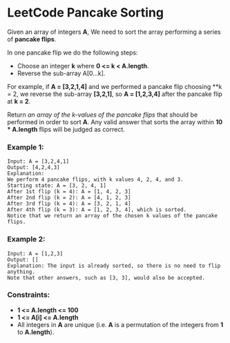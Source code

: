 # LeetCode Pancake Sorting
Given an array of integers **A**, We need to sort the array performing a series of **pancake flips**.

In one pancake flip we do the following steps:

* Choose an integer **k** where **0 <= k < A.length**.
* Reverse the sub-array A[0...k].

For example, if **A = [3,2,1,4]** and we performed a pancake flip choosing **k = 2, we reverse the sub-array **[3,2,1]**, so **A = [1,2,3,4]** after the pancake flip at **k = 2**.

Return *an array of the k-values of the pancake flips* that should be performed in order to sort **A**. Any valid answer that sorts the array within **10 * A.length** flips will be judged as correct.

### Example 1:
```
Input: A = [3,2,4,1]
Output: [4,2,4,3]
Explanation: 
We perform 4 pancake flips, with k values 4, 2, 4, and 3.
Starting state: A = [3, 2, 4, 1]
After 1st flip (k = 4): A = [1, 4, 2, 3]
After 2nd flip (k = 2): A = [4, 1, 2, 3]
After 3rd flip (k = 4): A = [3, 2, 1, 4]
After 4th flip (k = 3): A = [1, 2, 3, 4], which is sorted.
Notice that we return an array of the chosen k values of the pancake flips.
```

### Example 2:
```
Input: A = [1,2,3]
Output: []
Explanation: The input is already sorted, so there is no need to flip anything.
Note that other answers, such as [3, 3], would also be accepted.
```

### Constraints:

* **1 <= A.length <= 100**
* **1 <= A[i] <= A.length**
* All integers in **A** are unique (i.e. **A** is a permutation of the integers from **1** to **A.length**).